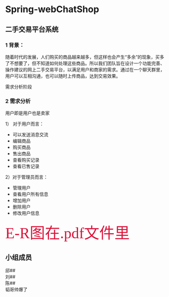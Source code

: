 # Spring-webChatShop


## 二手交易平台系统

### 1  	背景：
  随着时代的发展，人们购买的商品越来越多，但这样也会产生“多余”的现象，买多了不想要了，但不知道如何处理这些商品。所以我们团队旨在设计一个功能完善、操作建议的网上二手交易平台，以满足用户和商家的需求。通过在一个聊天群里，用户可以互相沟通，也可以随时上传商品，达到交易效果。

需求分析阶段

### 2  	需求分析

用户即是用户也是卖家

1） 对于用户而言：
  -	可以发送消息交流
  -	编辑商品
  -	购买商品
  -	售出商品
  -	查看购买记录
  - 查看已售记录

2）对于管理员而言：
  -	管理用户
  -	查看用户所有信息
  -	增加用户
  -	删除用户
  -	修改用户信息

<font face='黑体' color=Crimson size=25> E-R图在.pdf文件里 </font>

## 小组成员
邱##  
刘##  
陈##  
韬哥帅爆了  
